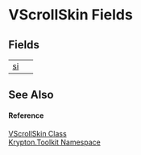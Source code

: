 # VScrollSkin Fields




## Fields
<table>
<tr>
<td><a href="d33bda46-f198-2cc6-1ec7-a1edc85c10e7.md">si</a></td>
<td> </td></tr>
</table>

## See Also


#### Reference
<a href="c9914e76-d147-debc-3e3a-8f31590bdb6a.md">VScrollSkin Class</a>  
<a href="79d2eac2-21f4-54ff-7552-b20c33c30600.md">Krypton.Toolkit Namespace</a>  
